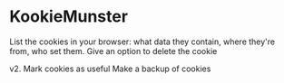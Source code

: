 KookieMunster
=============
List the cookies in your browser: what data they contain, where they're from, who set them. Give an option to delete the cookie

v2.
Mark cookies as useful
Make a backup of cookies

